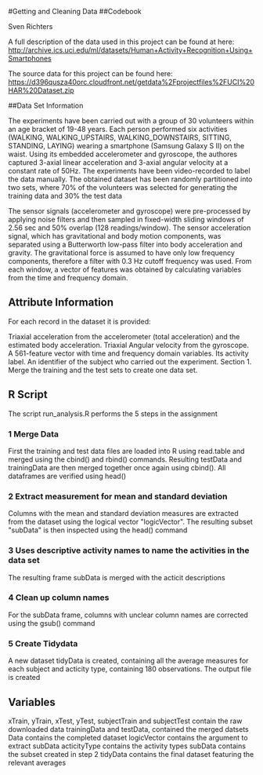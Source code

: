 #Getting and Cleaning Data
##Codebook

Sven Richters

A full description of the data used in this project can be found at here:
http://archive.ics.uci.edu/ml/datasets/Human+Activity+Recognition+Using+Smartphones

The source data for this project can be found here:
https://d396qusza40orc.cloudfront.net/getdata%2Fprojectfiles%2FUCI%20HAR%20Dataset.zip 

##Data Set Information

The experiments have been carried out with a group of 30 volunteers within an age bracket of 19-48 years. Each person performed six activities (WALKING, WALKING_UPSTAIRS, WALKING_DOWNSTAIRS, SITTING, STANDING, LAYING) wearing a smartphone (Samsung Galaxy S II) on the waist. Using its embedded accelerometer and gyroscope, the authores captured 3-axial linear acceleration and 3-axial angular velocity at a constant rate of 50Hz. The experiments have been video-recorded to label the data manually. The obtained dataset has been randomly partitioned into two sets, where 70% of the volunteers was selected for generating the training data and 30% the test data

The sensor signals (accelerometer and gyroscope) were pre-processed by applying noise filters and then sampled in fixed-width sliding windows of 2.56 sec and 50% overlap (128 readings/window). The sensor acceleration signal, which has gravitational and body motion components, was separated using a Butterworth low-pass filter into body acceleration and gravity. The gravitational force is assumed to have only low frequency components, therefore a filter with 0.3 Hz cutoff frequency was used. From each window, a vector of features was obtained by calculating variables from the time and frequency domain.

## Attribute Information

For each record in the dataset it is provided:

Triaxial acceleration from the accelerometer (total acceleration) and the estimated body acceleration.
Triaxial Angular velocity from the gyroscope.
A 561-feature vector with time and frequency domain variables.
Its activity label.
An identifier of the subject who carried out the experiment.
Section 1. Merge the training and the test sets to create one data set.

## R Script
The script run_analysis.R performs the 5 steps in the assignment

### 1 Merge Data

First the training and test data files are loaded into R using read.table and merged using the cbind() and rbind() commands. Resulting testData and trainingData are then merged together once again using cbind(). All dataframes are verified using head()

### 2 Extract measurement for mean and standard deviation

Columns with the mean and standard deviation measures are extracted from the dataset using the logical vector "logicVector". The resulting subset "subData" is then inspected using the head() command

### 3 Uses descriptive activity names to name the activities in the data set
The resulting frame subData is merged with the acticit descriptions

### 4 Clean up column names
For the subData frame, columns with unclear column names are corrected using the gsub() command

### 5 Create Tidydata
A new dataset tidyData is created, containing all the average measures for each subject and acticity type, containing 180 observations. The output file is created

## Variables
xTrain, yTrain, xTest, yTest, subjectTrain and subjectTest contain the raw downloaded data
trainingData and testData, contained the merged datsets 
Data contains the completed dataset
logicVector contains the argument to extract subData
acticityType contains the activity types
subData contains the subset created in step 2
tidyData contains the final dataset featuring the relevant averages

